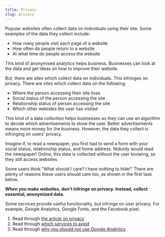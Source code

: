 ```yaml
---
title: Privacy
slug: privacy
---
```


Popular websites often collect data on individuals using their site. Some
examples of the data they collect include:

* How many people visit each page of a website
* How often do people return to a website
* At what time do people access the website

This kind of anonymised analytics helps business. Businesses can look at the
data and get ideas on how to improve their website.

But, there are sites which collect data on individuals. This infringes on
privacy. There are sites which collect data on the following:

* Where the person accessing their site lives
* Social status of the person accessing the site
* Relationship status of person accessing the site
* Which other webistes the user has visited

This kind of a data collection helps businesses as they can use an algorithm to
decide which advertisements to show the user. Better advertisements means more
money for the business. However, the data they collect is infringing on users'
privacy.

Imagine if, to read a newspaper, you first had to send a form with your social
status, relationship status, and home address. Nobody would read the newspaper!
Online, this data is collected without the user knowing, so they still access
websites.

Some users think "What should I care? I have nothing to hide!" There are plenty
of reasons these users should care too, as shown in the first task below.

**When you make websites, don't infringe on privacy. Instead, collect essential,
anonymized data.**

Some services provide useful functionality, but infringe on user privacy. For
example, Google Analytics, Google Fonts, and the Facebook pixel.

1. Read through [the article on privacy][privacy-article]
2. Read through [which services to avoid][services-to-avoid]
3. Read through [why you should not use Google Analytics][remove-google-analytics]

[privacy-article]: https://medium.com/@FabioAEsteves/i-have-nothing-to-hide-why-should-i-care-about-my-privacy-f488281b8f1d
[services-to-avoid]: https://markosaric.com/degoogleify/
[remove-google-analytics]: https://plausible.io/blog/remove-google-analytics

